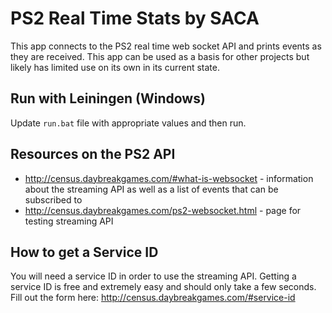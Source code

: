 # PS2 Real Time Stats by SACA

This app connects to the PS2 real time web socket API and prints events as they are received. This app can be used as a basis for other projects but likely has limited use on its own in its current state.

## Run with Leiningen (Windows)

Update `run.bat` file with appropriate values and then run.

## Resources on the PS2 API
* http://census.daybreakgames.com/#what-is-websocket - information about the streaming API as well as a list of events that can be subscribed to
* http://census.daybreakgames.com/ps2-websocket.html - page for testing streaming API

## How to get a Service ID
You will need a service ID in order to use the streaming API. Getting a service ID is free and extremely easy and should only take a few seconds.  Fill out the form here: http://census.daybreakgames.com/#service-id

